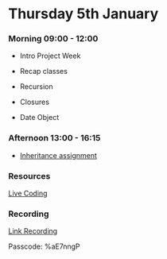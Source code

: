 # Thursday 5th January

### Morning 09:00 - 12:00
 
- Intro Project Week 

- Recap classes
- Recursion 
- Closures
- Date Object

### Afternoon 13:00 - 16:15

- [Inheritance assignment]()

### Resources

[Live Coding](https://github.com/FBWE22-E08/PBR-Lessons/tree/main/05.01%20recap%20classes%20inheritance%20%26%20recursion%20%26%20closures)


### Recording

[Link Recording](https://us02web.zoom.us/rec/share/yD9xN-i4A3QJdR7n6qUu-biysX5a5jdYs3TsO0AHYt5AwUTq3_mkuRkVwyzavscv.LWNK9G5vQsp6oQ8l?startTime=1672906680000)

Passcode: %aE7nngP